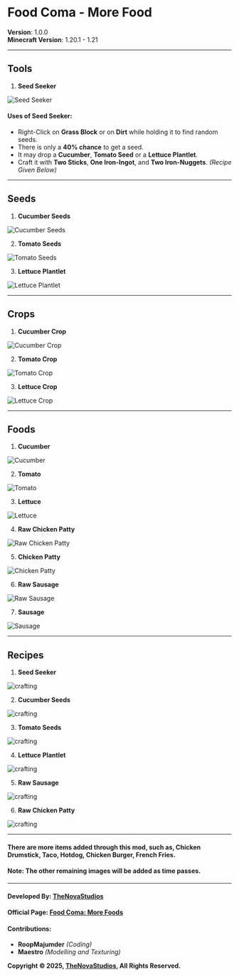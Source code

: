 # **Food Coma - More Food**

**Version**: 1.0.0   
**Minecraft Version**: 1.20.1 - 1.21

---

## Tools

1. **Seed Seeker**

![Seed Seeker](https://github.com/TheNovaStudios/food_coma/blob/main/pictures/items/seed_seeker.png?raw=true)

#### **Uses of Seed Seeker**:

- Right-Click on **Grass Block** or on **Dirt** while holding it to find random seeds.
- There is only a **40% chance** to get a seed.
- It may drop a **Cucumber**, **Tomato Seed** or a **Lettuce Plantlet**.
- Craft it with **Two Sticks**, **One Iron-Ingot**, and **Two Iron-Nuggets**. _(Recipe Given Below)_

---

## Seeds

1. **Cucumber Seeds**

![Cucumber Seeds](https://github.com/TheNovaStudios/food_coma/blob/main/pictures/items/cucumber_seeds.png?raw=true)

2. **Tomato Seeds**

![Tomato Seeds](https://github.com/TheNovaStudios/food_coma/blob/main/pictures/items/tomato_seeds.png?raw=true)

3. **Lettuce Plantlet**

![Lettuce Plantlet](https://github.com/TheNovaStudios/food_coma/blob/main/pictures/items/lettuce_plantlet.png?raw=true)

---

## Crops

1. **Cucumber Crop**

![Cucumber Crop](https://github.com/TheNovaStudios/food_coma/blob/main/pictures/crops/cucumber_crop.png?raw=true)

2. **Tomato Crop**

![Tomato Crop](https://github.com/TheNovaStudios/food_coma/blob/main/pictures/crops/tomato_crop.png?raw=true)

3. **Lettuce Crop**

![Lettuce Crop](https://github.com/TheNovaStudios/food_coma/blob/main/pictures/crops/lettuce_crop.png?raw=true)

---

## Foods

1. **Cucumber**

![Cucumber](https://github.com/TheNovaStudios/food_coma/blob/main/pictures/items/cucumber.png?raw=true)

2. **Tomato**

![Tomato](https://github.com/TheNovaStudios/food_coma/blob/main/pictures/items/tomato.png?raw=true)

3. **Lettuce**

![Lettuce](https://github.com/TheNovaStudios/food_coma/blob/main/pictures/items/lettuce.png?raw=true)

4. **Raw Chicken Patty**

![Raw Chicken Patty](https://github.com/TheNovaStudios/food_coma/blob/main/pictures/items/raw_chicken_patty.png?raw=true)

5. **Chicken Patty**

![Chicken Patty](https://github.com/TheNovaStudios/food_coma/blob/main/pictures/items/chicken_patty.png?raw=true)

6. **Raw Sausage**

![Raw Sausage](https://github.com/TheNovaStudios/food_coma/blob/main/pictures/items/raw_sausage.png?raw=true)

7. **Sausage**

![Sausage](https://github.com/TheNovaStudios/food_coma/blob/main/pictures/items/sausage.png?raw=true)

---

## Recipes

1. **Seed Seeker**

![crafting](https://github.com/TheNovaStudios/food_coma/blob/main/pictures/recipes/seed_seeker.png?raw=true)

2. **Cucumber Seeds**

![crafting](https://github.com/TheNovaStudios/food_coma/blob/main/pictures/recipes/cucumber_seeds.png?raw=true)

3. **Tomato Seeds**

![crafting](https://github.com/TheNovaStudios/food_coma/blob/main/pictures/recipes/tomato_seeds.png?raw=true)

4. **Lettuce Plantlet**

![crafting](https://github.com/TheNovaStudios/food_coma/blob/main/pictures/recipes/lettuce_plantlet.png?raw=true)

5. **Raw Sausage**

![crafting](https://github.com/TheNovaStudios/food_coma/blob/main/pictures/recipes/raw_sausage.png?raw=true)

6. **Raw Chicken Patty**

![crafting](https://github.com/TheNovaStudios/food_coma/blob/main/pictures/recipes/raw_chicken_patty.png?raw=true)

---

#### There are more items added through this mod, such as, Chicken Drumstick, Taco, Hotdog, Chicken Burger, French Fries.

#### Note: The other remaining images will be added as time passes.

---



#### **Developed By**: [TheNovaStudios](https://thenovastudios.github.io/)  

#### **Official Page**: [Food Coma: More Foods](https://thenovastudios.github.io/#/project/0001)

#### **Contributions**:
- **RoopMajumder** *(Coding)*
- **Maestro** *(Modelling and Texturing)*

**Copyright &copy; 2025, [TheNovaStudios](https://thenovastudios.github.io/), All Rights Reserved.**
